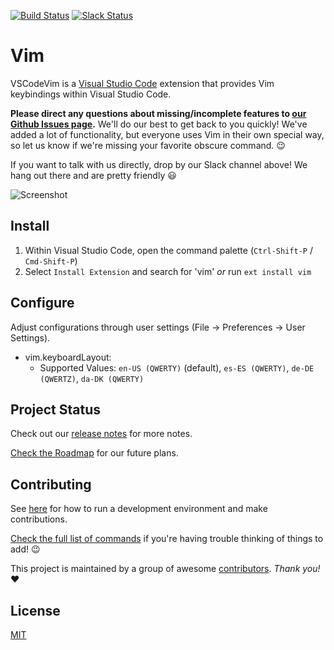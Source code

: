 [![Build Status](https://travis-ci.org/VSCodeVim/Vim.svg?branch=master)](https://travis-ci.org/VSCodeVim/Vim) [![Slack Status](https://vscodevim-slackin.azurewebsites.net/badge.svg)](https://vscodevim-slackin.azurewebsites.net)

# Vim

VSCodeVim is a [Visual Studio Code](https://code.visualstudio.com/) extension that provides Vim keybindings within Visual Studio Code. 

**Please direct any questions about missing/incomplete features to [our Github Issues page](https://github.com/VSCodeVim/Vim/issues).** We'll do our best to get back to you quickly! We've added a lot of functionality, but everyone uses Vim in their own special way, so let us know if we're missing your favorite obscure command. :wink:

If you want to talk with us directly, drop by our Slack channel above! We hang out there and are pretty friendly :smiley:

![Screenshot](images/screen.png)

## Install

1. Within Visual Studio Code, open the command palette (`Ctrl-Shift-P` / `Cmd-Shift-P`)
2. Select `Install Extension` and search for 'vim' *or* run `ext install vim`

## Configure

Adjust configurations through user settings (File -> Preferences -> User Settings).

* vim.keyboardLayout: 
    * Supported Values: `en-US (QWERTY)` (default), `es-ES (QWERTY)`, `de-DE (QWERTZ)`, `da-DK (QWERTY)`
    
## Project Status

Check out our [release notes](https://github.com/VSCodeVim/Vim/releases) for more notes.

[Check the Roadmap](https://github.com/VSCodeVim/Vim/blob/master/ROADMAP.md) for our future plans.

## Contributing

See [here](https://github.com/VSCodeVim/Vim/blob/master/.github/CONTRIBUTING.md) for how to run a development environment and make contributions.

[Check the full list of commands](https://github.com/VSCodeVim/Vim/blob/master/ROADMAP.md) if you're having trouble thinking of things to add! :wink:

This project is maintained by a group of awesome [contributors](https://github.com/VSCodeVim/Vim/graphs/contributors). *Thank you!* :heart: 

## License

[MIT](LICENSE.txt)
